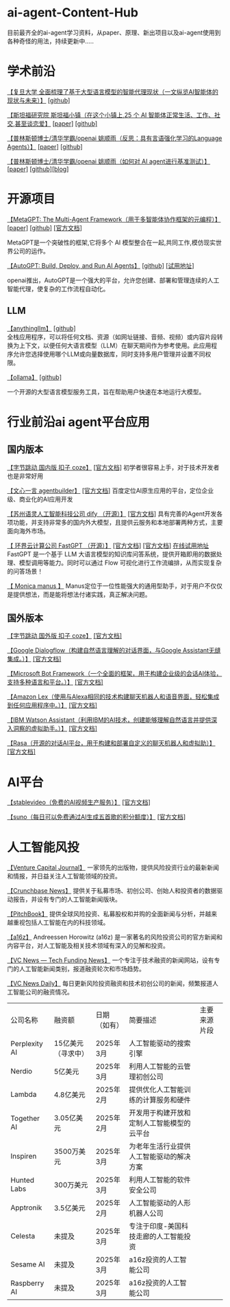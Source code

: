 # ai-agent-Content-Hub
目前最齐全的ai-agent学习资料，从paper、原理、新出项目以及ai-agent使用到各种奇怪的用法，持续更新中.....


# 学术前沿
[【复旦大学 全面梳理了基于大型语言模型的智能代理现状（一文纵览AI智能体的现状与未来）】](https://arxiv.org/abs/2309.07864) [[github]](https://github.com/WooooDyy/LLM-Agent-Paper-List)


[【斯坦福研究院 斯坦福小镇（在这个小镇上,25 个 AI 智能体正常生活、工作、社交,甚至谈恋爱】](http://arxiv.org/pdf/2304.03442) [[paper]](http://arxiv.org/pdf/2304.03442)   [[github]](https://github.com/joonspk-research/genagents) 

[【普林斯顿博士/清华学霸/openai 姚顺雨（反思：具有言语强化学习的Language Agents）】](https://arxiv.org/abs/2303.11366) [[paper]](https://arxiv.org/abs/2303.11366)   [[github]](https://github.com/noahshinn/reflexion) 

[【普林斯顿博士/清华学霸/openai 姚顺雨（如何对 AI agent进行基准测试）】](https://arxiv.org/abs/2406.12045) [[paper]](https://arxiv.org/abs/2406.12045)   [[github]](https://github.com/sierra-research/tau-bench)[[blog]](https://sierra.ai/blog/benchmarking-ai-agents) 

# 开源项目
[【MetaGPT: The Multi-Agent Framework（用于多智能体协作框架的元编程）】](https://docs.deepwisdom.ai/v0.4/zh/guide/get_started/introduction.html)  [[paper]](https://arxiv.org/abs/2308.00352) [[github]](https://github.com/geekan/MetaGPT)  [[官方文档]](https://docs.deepwisdom.ai/v0.4/zh/guide/get_started/introduction.html)

MetaGPT是一个突破性的框架,它将多个 AI 模型整合在一起,共同工作,模仿现实世界公司的运作。


[【AutoGPT: Build, Deploy, and Run AI Agents】](https://github.com/Significant-Gravitas/AutoGPTl)   [[github]](https://github.com/Significant-Gravitas/AutoGPT)  [[试用地址]](https://tryfastgpt.ai/)

openai推出，AutoGPT是一个强大的平台，允许您创建、部署和管理连续的人工智能代理，使复杂的工作流程自动化。


## LLM

[【anythingllm】](https://anythingllm.com/)   [[github]](https://github.com/Mintplex-Labs/anything-llm/tree/master)  
全栈应用程序，可以将任何文档、资源（如网址链接、音频、视频）或内容片段转换为上下文，以便任何大语言模型（LLM）在聊天期间作为参考使用。此应用程序允许您选择使用哪个LLM或向量数据库，同时支持多用户管理并设置不同权限。

[【ollama】](https://ollama.com/)   [[github]](https://github.com/ollama/ollama)  

一个开源的大型语言模型服务工具，旨在帮助用户快速在本地运行大模型。


# 行业前沿ai agent平台应用
## 国内版本
[【字节跳动 国内版 扣子 coze】](https://www.coze.cn)  [[官方文档]](https://www.coze.cn/docs/guides/quickstart)
初学者很容易上手，对于技术开发者也是非常好用

[【文心一言 agentbuilder】](https://agents.baidu.com)  [[官方文档]](https://agents.baidu.com/docs/intelligent-agent/zero_code_develop/)
百度定位AI原生应用的平台，定位企业级、商业化的AI应用开发

[【苏州语灵人工智能科技公司 dify （开源）】](https://github.com/langgenius/dify)  [[官方文档]](https://docs.dify.ai/)
具有完善的Agent开发各项功能，并支持非常多的国内外大模型，且提供云服务和本地部署两种方式，主要面向海外市场。

[【 环界云计算公司 FastGPT （开源）】](https://github.com/labring/FastGPT)  [[官方文档]](https://doc.tryfastgpt.ai/docs/intro/)  [[官方文档]](https://doc.tryfastgpt.ai/docs/intro/)  [在线试用地址](https://tryfastgpt.ai/)
FastGPT 是一个基于 LLM 大语言模型的知识库问答系统，提供开箱即用的数据处理、模型调用等能力。同时可以通过 Flow 可视化进行工作流编排，从而实现复杂的问答场景！


[【 Monica manus 】](https://manus.im/) 
Manus定位于一位性能强大的通用型助手，对于用户不仅仅是提供想法，而是能将想法付诸实践，真正解决问题。

## 国外版本
[【字节跳动 国外版 扣子 coze】](https://www.coze.com) [[官方文档]](https://www.coze.com/docs/guides/quickstart)

[【Google Dialogflow（构建自然语言理解的对话界面，与Google Assistant无缝集成。）】](https://dialogflow.cloud.google.com/) [[官方文档]](https://cloud.google.com/dialogflow/docs)

[【Microsoft Bot Framework（一个全面的框架，用于构建企业级的会话AI体验，支持多种语言和平台。）】](https://www.ibm.com/watson/ai-assistant/) [[官方文档]](https://cloud.ibm.com/docs/assistant)

[【Amazon Lex（使用与Alexa相同的技术构建聊天机器人和语音界面，轻松集成到任何应用程序中。）】](https://aws.amazon.com/lex/) [[官方文档]](https://docs.aws.amazon.com/lex/)

[【IBM Watson Assistant（利用IBM的AI技术，创建能够理解自然语言并提供深入洞察的虚拟助手。）】](https://www.ibm.com/watson/ai-assistant/) [[官方文档]](https://cloud.ibm.com/docs/assistant)

[【Rasa（开源的对话AI平台，用于构建和部署自定义的聊天机器人和虚拟助）】](https://rasa.com/) [[官方文档]](https://rasa.com/docs/)



# AI平台

[【stablevideo（免费的AI视频生产服务）】](https://www.stablevideo.com/welcome) [[官方文档]](https://www.stablevideo.com/welcome)

[【suno（每日可以免费通过AI生成五首歌的积分额度）】](https://suno.com/) [[官方文档]](https://suno.com/)


# 人工智能风投

[【Venture Capital Journal】](https://www.venturecapitaljournal.com/) 
一家领先的出版物，提供风险投资行业的最新新闻和情报，并日益关注人工智能领域的投资。

[【Crunchbase News】](https://news.crunchbase.com/) 
提供关于私募市场、初创公司、创始人和投资者的数据驱动报告，并设有专门的人工智能新闻版块。

[【PitchBook】](https://pitchbook.com/news/venture-capital) 
提供全球风险投资、私募股权和并购的全面新闻与分析，并越来越重视包括人工智能在内的科技领域。

[【a16z】](https://a16z.com/news-content/) 
Andreessen Horowitz (a16z) 是一家著名的风险投资公司的官方新闻和内容平台，对人工智能及相关技术领域有深入的见解和投资。

[【VC News — Tech Funding News】](https://techfundingnews.com/category/vc/) 
一个专注于技术融资的新闻网站，设有专门的人工智能新闻类别，报道融资轮次和市场趋势。

[【VC News Daily】](https://vcnewsdaily.com/) 
每日更新风险投资融资和技术初创公司的新闻，频繁报道人工智能公司的融资情况。


|   |   |   |   |   |
|---|---|---|---|---|
|公司名称|融资额|日期（如有）|简要描述|主要来源片段|
|Perplexity AI|15亿美元（寻求中）|2025年3月|人工智能驱动的搜索引擎||
|Nerdio|5亿美元|2025年3月|利用人工智能的云管理初创公司||
|Lambda|4.8亿美元|2025年2月|提供优化人工智能训练的计算服务和硬件||
|Together AI|3.05亿美元|2025年2月|开发用于构建开放和定制人工智能模型的云平台||
|Inspiren|3500万美元|2025年3月|为老年生活行业提供人工智能驱动的解决方案||
|Hunted Labs|300万美元|2025年3月|利用人工智能的软件安全公司||
|Apptronik|3.5亿美元|2025年2月|人工智能驱动的人形机器人公司||
|Celesta|未提及|2025年3月|专注于印度-美国科技走廊的人工智能投资||
|Sesame AI|未提及|2025年3月|a16z投资的人工智能公司||
|Raspberry AI|未提及|2025年3月|a16z投资的人工智能公司||
